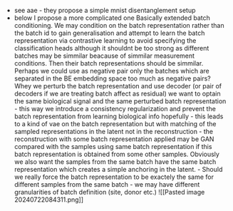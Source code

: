 - see aae - they propose a simple mnist disentanglement setup
- below I propose a more complicated one
Basically extended batch conditioning. We may condition on the batch representation rather than the batch id to gain generalisation and attempt to learn the batch representation via contrastive learning to avoid specifying the classification heads although it shouldnt be too strong as different batches may be simmilar beacause of simmilar measurement conditions. Then their batch representations should be simmilar. Perhaps we could use as negative pair only the batches which are separated in the BE embedding space too much as negative pairs?
Whey we perturb the batch representation and use decoder (or pair of decoders if we are treating batch affect as residual) we want to optain the same biological signal and the same perturbed batch representation - this way we introduce a consistency regularization and prevent the batch representation from learning biological info hopefully - this leads to a kind of vae on the batch representation but with matching of the sampled representations in the latent not in the reconstruction - the reconstruction with some batch representation applied may be GAN compared with the samples using same batch representation if this batch representation is obtained from some other samples. Obviously we also want the samples from the same batch have the same batch representation which creates a simple anchoring in the latent. - Should we really force the batch representation to be exactely the same for different samples from the same batch - we may have different granularities of batch definition (site, donor etc.)
![[Pasted image 20240722084311.png]]